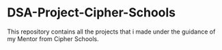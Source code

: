 # DSA-Project-Cipher-Schools
This repository contains all the projects that i made under the guidance of my Mentor from Cipher Schools.
